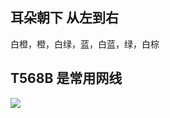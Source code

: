 ## 耳朵朝下 从左到右  


白橙，橙，白绿，蓝，白蓝，绿，白棕
## T568B 是常用网线  
![](http://img.blog.csdn.net/20131213100055156?watermark/2/text/aHR0cDovL2Jsb2cuY3Nkbi5uZXQvYWlsZTc3MDMzOTgwNA==/font/5a6L5L2T/fontsize/400/fill/I0JBQkFCMA==/dissolve/70/gravity/Center)
